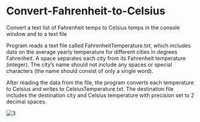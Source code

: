 # Convert-Fahrenheit-to-Celsius

Convert a text list of Fahrenheit temps to Celsius temps in the console window and to a text file 

Program reads a text file called FahrenheitTemperature.txt, which includes data on the average yearly temperature for different cities in degrees Fahrenheit. A space separates each city from its Fahrenheit temperature (integer). The city’s name should not include any spaces or special characters (the name should consist of only a single word).  

After reading the data from the file, the program converts each temperature to Celsius and writes to CelsiusTemperature.txt. The destination file includes the destination city and Celsius temperature with precision set to 2 decimal spaces. 

![3](https://user-images.githubusercontent.com/110789514/210554711-95f242c0-12b2-474d-abda-fa728d7e103d.png)
